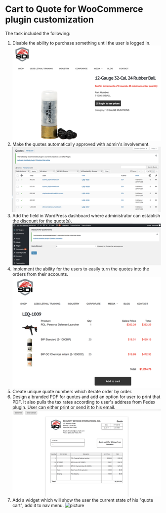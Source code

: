 # Cart to Quote for WooCommerce plugin customization

The task included the following:
1. Disable the ability to purchase something until the user is logged in.
![picture](c2q-login-tosee-prices.png)
2. Make the quotes automatically approved with admin's involvement.
![picture](c2q-automatic-approve.png)
3. Add the field in WordPress dashboard where administrator can establish the discount for the quote(s).
![picture](c2q-establish-discounts.png)
4. Implement the ability for the users to easily turn the quotes into the orders from their accounts.
![picture](c2q-add-quote-to-cart.png)
5. Create unique quote numbers which iterate order by order.
6. Design a branded PDF for quotes and add an option for user to print that PDF. It also pulls the tax rates according to user's address from Fedex plugin. User can either print or send it to his email.
![picture](c2q-pdf.png)
7. Add a widget which will show the user the current state of his "quote cart", add it to nav menu.
![picture](c2q-widget.png)
